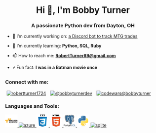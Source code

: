 <h1 align="center">Hi 👋, I'm Bobby Turner</h1>
<h3 align="center">A passionate Python dev from Dayton, OH</h3>

- 🔭 I’m currently working on: [a Discord bot to track MTG trades](https://github.com/FoldyHands/MagicTradingFloor)

- 🌱 I’m currently learning: **Python, SQL, Ruby**

- 📫 How to reach me: **RobertTurner89@gmail.com**

- ⚡ Fun fact: **I was in a Batman movie once**

<h3 align="left">Connect with me:</h3>
<p align="left">
<a href="https://linkedin.com/in/robertturner1724" target="blank"><img align="center" src="https://raw.githubusercontent.com/rahuldkjain/github-profile-readme-generator/master/src/images/icons/Social/linked-in-alt.svg" alt="robertturner1724" height="30" width="30" hspace="5" /></a>
<a href="https://replit.com/@bobbyturnerdev/" target="blank"><img align="center" src=https://repl.it/public/images/icon-square.png alt="@bobbyturnerdev" height="30" width="30" hspace="5" /></a>
<a href="https://www.codewars.com/users/bobbyturner" target="blank"><img align="center" src=https://docs.codewars.com/logo.svg alt="codewars@bobbyturner" height="30" width="30" hspace="5" /></a>
</p>

<h3 align="left">Languages and Tools:</h3>
<p align="left"> <a href="https://aws.amazon.com" target="_blank" rel="noreferrer"> <img src="https://raw.githubusercontent.com/devicons/devicon/master/icons/amazonwebservices/amazonwebservices-original-wordmark.svg" alt="aws" width="40" height="40"/> </a> <a href="https://azure.microsoft.com/en-in/" target="_blank" rel="noreferrer"> <img src="https://www.vectorlogo.zone/logos/microsoft_azure/microsoft_azure-icon.svg" alt="azure" width="40" height="40"/> </a> <a href="https://www.w3schools.com/css/" target="_blank" rel="noreferrer"> <img src="https://raw.githubusercontent.com/devicons/devicon/master/icons/css3/css3-original-wordmark.svg" alt="css3" width="40" height="40"/> </a> <a href="https://www.w3.org/html/" target="_blank" rel="noreferrer"> <img src="https://raw.githubusercontent.com/devicons/devicon/master/icons/html5/html5-original-wordmark.svg" alt="html5" width="40" height="40"/> </a> <a href="https://www.postgresql.org" target="_blank" rel="noreferrer"> <img src="https://raw.githubusercontent.com/devicons/devicon/master/icons/postgresql/postgresql-original-wordmark.svg" alt="postgresql" width="40" height="40"/> </a> <a href="https://www.python.org" target="_blank" rel="noreferrer"> <img src="https://raw.githubusercontent.com/devicons/devicon/master/icons/python/python-original.svg" alt="python" width="40" height="40"/> </a> <a href="https://www.sqlite.org/" target="_blank" rel="noreferrer"> <img src="https://www.vectorlogo.zone/logos/sqlite/sqlite-icon.svg" alt="sqlite" width="40" height="40"/> </a> </p>
